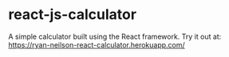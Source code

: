 # react-js-calculator
A simple calculator built using the React framework.
Try it out at: https://ryan-neilson-react-calculator.herokuapp.com/

